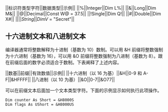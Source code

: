 ||标识符类型字符||数据类型||示例||
||%||Integer||Dim L%||
||&||Long||Dim M&||
||@||Decimal||Const W@ = 37.5||
||!Single||Dim Q!||
||#||Double||Dim X#||
||$||String||Dim V$ = "Secret"||

## 十六进制文本和八进制文本

编译器通常将整数解释为十进制（基数为 10）数制。可以用 &H 前缀将整数强制为十六进制（基数为 16），可以用 &O 前缀将整数强制为八进制（基数为 8）。跟在前缀后面的数字必须适合于数制。下表阐释了上述内容。

||数基||前缀||有效数值||示例||
||十六进制（以 16 为基）||&H||0-9 和 A-F||&HFFFF||
||八进制（以 10 为基）||&O||0-7||&O77||

可以在前缀文本后面加一个文本类型字符。下面的示例显示如何执行此项操作。

```vb.net
Dim counter As Short = &H8000S
Dim flags As UShort = &H8000US
```